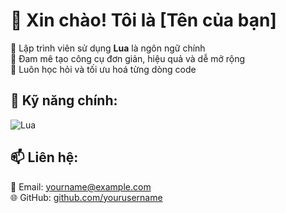 # 👋 Xin chào! Tôi là [Tên của bạn]

🔹 Lập trình viên sử dụng **Lua** là ngôn ngữ chính  
🔹 Đam mê tạo công cụ đơn giản, hiệu quả và dễ mở rộng  
🔹 Luôn học hỏi và tối ưu hoá từng dòng code

## 🔧 Kỹ năng chính:
![Lua](https://img.shields.io/badge/Lua-000080?style=flat&logo=lua&logoColor=white)

## 📫 Liên hệ:
📧 Email: yourname@example.com  
🌐 GitHub: [github.com/yourusername](https://github.com/yourusername)
